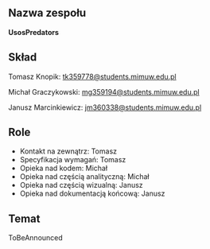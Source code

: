 ## Nazwa zespołu

**UsosPredators**

## Skład

Tomasz Knopik: <tk359778@students.mimuw.edu.pl>

Michał Graczykowski: <mg359194@students.mimuw.edu.pl>

Janusz Marcinkiewicz: <jm360338@students.mimuw.edu.pl>

## Role

* Kontakt na zewnątrz: Tomasz
* Specyfikacja wymagań: Tomasz
* Opieka nad kodem: Michał
* Opieka nad częścią analityczną: Michał
* Opieka nad częścią wizualną: Janusz
* Opieka nad dokumentacją końcową: Janusz

## Temat

ToBeAnnounced
